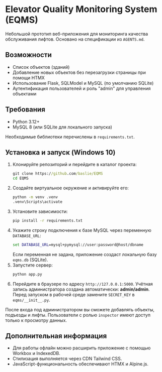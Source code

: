 # Elevator Quality Monitoring System (EQMS)

Небольшой прототип веб-приложения для мониторинга качества обслуживания лифтов. Основано на спецификации из `AGENTS.md`.

## Возможности
- Список объектов (зданий)
- Добавление новых объектов без перезагрузки страницы при помощи HTMX
- Использование Flask, SQLModel и MySQL (по умолчанию SQLite)
- Аутентификация пользователей и роль "admin" для управления объектами

## Требования
- Python 3.12+
- MySQL 8 (или SQLite для локального запуска)

Необходимые библиотеки перечислены в `requirements.txt`.

## Установка и запуск (Windows 10)
1. Клонируйте репозиторий и перейдите в каталог проекта:
   ```cmd
   git clone https://github.com/baslie/EQMS
   cd EQMS
   ```
2. Создайте виртуальное окружение и активируйте его:
   ```cmd
   python -m venv .venv
   .venv\Scripts\activate
   ```
3. Установите зависимости:
   ```cmd
   pip install -r requirements.txt
   ```
4. Укажите строку подключения к базе MySQL через переменную `DATABASE_URL`:
   ```cmd
   set DATABASE_URL=mysql+pymysql://user:password@host/dbname
   ```
   Если переменная не задана, приложение создаст локальную базу `eqms.db` (SQLite).
5. Запустите сервер:
   ```cmd
   python app.py
   ```
6. Перейдите в браузере по адресу `http://127.0.0.1:5000`.
   Учётная запись администратора создана автоматически: **admin/admin**.
   Перед запуском в рабочей среде замените `SECRET_KEY` в `eqms/__init__.py`.

После входа под администратором вы сможете добавлять объекты, подъезды и лифты.
Пользователи с ролью `inspector` имеют доступ только к просмотру данных.

## Дополнительная информация
- Для работы офлайн можно расширить приложение с помощью Workbox и IndexedDB.
- Стилизация выполняется через CDN Tailwind CSS.
- JavaScript-функциональность обеспечивают HTMX и Alpine.js.